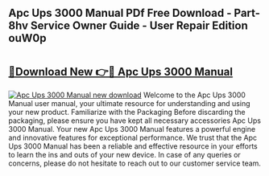 ## Apc Ups 3000 Manual PDf Free Download - Part-8hv Service Owner Guide - User Repair Edition ouW0p

# <h2><a href="http://bc35527.oget.top/?id=Apc+Ups+3000+Manual">🔗Download New 👉🔴 Apc Ups 3000 Manual</a></h2>

[![Apc Ups 3000 Manual new download](https://i.imgur.com/5g1atiW.png)](http://bc35527.oget.top/?id=Apc+Ups+3000+Manual)
Welcome to the Apc Ups 3000 Manual user manual, your ultimate resource for understanding and using your new product. Familiarize with the Packaging Before discarding the packaging, please ensure you have kept all necessary accessories Apc Ups 3000 Manual. Your new Apc Ups 3000 Manual features a powerful engine and innovative features for exceptional performance. We trust that the Apc Ups 3000 Manual has been a reliable and effective resource in your efforts to learn the ins and outs of your new device. In case of any queries or concerns, please do not hesitate to reach out to our customer service team.
